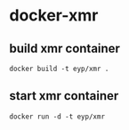 # docker-xmr

## build xmr container

```
docker build -t eyp/xmr .
```

## start xmr container

```
docker run -d -t eyp/xmr
```

